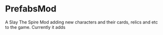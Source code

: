 # PrefabsMod
A Slay The Spire Mod adding new characters and their cards, relics and etc to the game.
Currently it adds 
